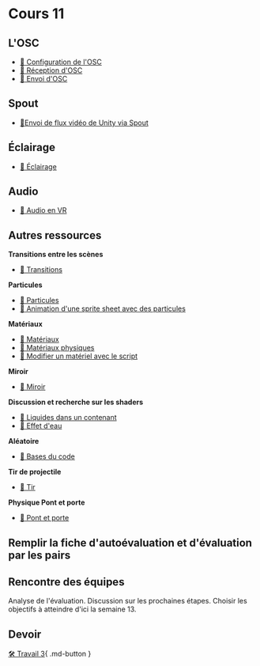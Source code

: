 # Cours 11
## L'OSC
- [📝 Configuration de l'OSC](osc/configuration.md)
- [📝 Réception d'OSC](osc/recevoir.md)
- [📝 Envoi d'OSC](osc/envoyer.md)

## Spout 
- [📝Envoi de flux vidéo de Unity via Spout](unity/spout.md)

## Éclairage
- [📝 Éclairage](unity/eclairage.md)


## Audio

- [📝 Audio en VR](unity/audio_vr.md)


## Autres ressources    

**Transitions entre les scènes**

- [📝 Transitions](unity/transitions.md)


**Particules**

- [📝 Particules](unity/particules.md)
- [📝 Animation d'une sprite sheet avec des particules](unity/particules_sprite.md)

**Matériaux**
- [📝 Matériaux](unity/materiaux.md)
- [📝 Matériaux physiques](unity/physique_material.md)
- [📝 Modifier un matériel avec le script](code/materiel_code.md)

**Miroir**

- [📝 Miroir](unity/miroir.md)


**Discussion et recherche sur les shaders**
- [📝 Liquides dans un contenant](https://www.youtube.com/watch?v=tI3USKIbnh0&t=493s )
- [📝 Effet d'eau](https://www.youtube.com/watch?v=Vg0L9aCRWPE&t=2s)


**Aléatoire**

- [📝 Bases du code](code/aleatoire.md)
  
**Tir de projectile**

- [📝 Tir](unity/tir.md)

**Physique Pont et porte**

- [📝 Pont et porte](unity/physique.md)




## Remplir la fiche d'autoévaluation et d'évaluation par les pairs

## Rencontre des équipes
Analyse de l'évaluation. Discussion sur les prochaines étapes. Choisir les objectifs à atteindre d'ici la semaine 13. 


## Devoir

[🛠️ Travail 3](./travaux/travail3.md){ .md-button } 
